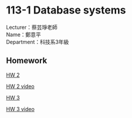 # 113-1 Database systems
Lecturer：蔡芸琤老師   
Name：鄭意平   
Department：科技系3年級  

## Homework
<p dir="auto"><a href="https://github.com/hann0209/database-systems/tree/main/hw2" rel="nofollow">HW 2</a></p>
<p dir="auto"><a href="https://youtu.be/AiDX7JTEtFY" rel="nofollow">HW 2 video</a></p>
<p dir="auto"><a href="https://github.com/hann0209/database-systems/tree/main/hw3" rel="nofollow">HW 3</a></p>
<p dir="auto"><a href="https://youtu.be/AiDX7JTEtFY" rel="nofollow">HW 3 video</a></p>

